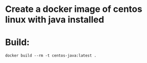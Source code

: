
# Create a docker image of centos linux with java installed

# Build:
```
docker build --rm -t centos-java:latest .
```
